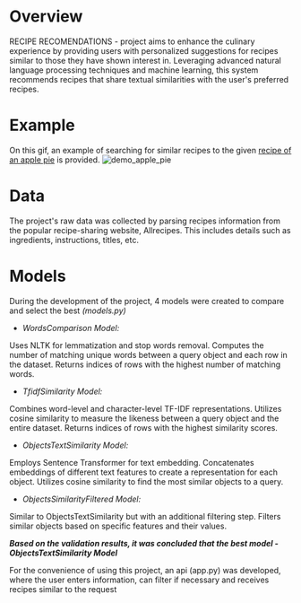 # **Overview**

RECIPE RECOMENDATIONS - project aims to enhance the culinary experience by providing users with personalized suggestions for recipes similar to those they have shown interest in. Leveraging advanced natural language processing techniques and machine learning, this system recommends recipes that share textual similarities with the user's preferred recipes.

# **Example**

On this gif, an example of searching for similar recipes to the given [recipe of an apple pie](https://www.allrecipes.com/recipe/16268/apple-pie/) is provided.
![demo_apple_pie](https://github.com/dashayvs/recipe_recomendation/assets/101887992/b5c49868-692e-410f-aa04-fe3c0fcbab53)

# **Data**

The project's raw data was collected by parsing recipes information from the popular recipe-sharing website, Allrecipes. This includes details such as ingredients, instructions, titles, etc.

# **Models**

During the development of the project, 4 models were created to compare and select the best
*(models.py)*

- *WordsComparison Model:*

Uses NLTK for lemmatization and stop words removal.
Computes the number of matching unique words between a query object and each row in the dataset.
Returns indices of rows with the highest number of matching words.

- *TfidfSimilarity Model:*

Combines word-level and character-level TF-IDF representations.
Utilizes cosine similarity to measure the likeness between a query object and the entire dataset.
Returns indices of rows with the highest similarity scores.

- *ObjectsTextSimilarity Model:*

Employs Sentence Transformer for text embedding.
Concatenates embeddings of different text features to create a representation for each object.
Utilizes cosine similarity to find the most similar objects to a query.

- *ObjectsSimilarityFiltered Model:*

Similar to ObjectsTextSimilarity but with an additional filtering step.
Filters similar objects based on specific features and their values.



***Based on the validation results, it was concluded that the best model - ObjectsTextSimilarity Model***

For the convenience of using this project, an api (app.py) was developed, where the user enters information, can filter if necessary and receives recipes similar to the request
